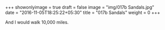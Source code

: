 +++
showonlyimage = true
draft = false
image = "img/017b Sandals.jpg"
date = "2016-11-05T18:25:22+05:30"
title = "017b Sandals"
weight = 0
+++

And I would walk 10,000 miles.

